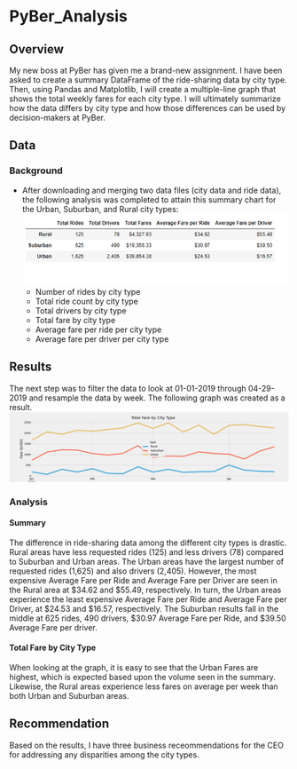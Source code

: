 # PyBer_Analysis
## Overview
My new boss at PyBer has given me a brand-new assignment. I have been asked to create a summary DataFrame of the ride-sharing data by city type. Then, using Pandas and Matplotlib, I will create a multiple-line graph that shows the total weekly fares for each city type. I will ultimately summarize how the data differs by city type and how those differences can be used by decision-makers at PyBer.
## Data
### Background
 - After downloading and merging two data files (city data and ride data), the following analysis was completed to attain this summary chart for the Urban, Suburban, and Rural city types: ![summary](Resources/Summary.png)
   - Number of rides by city type
   - Total ride count by city type
   - Total drivers by city type
   - Total fare by city type
   - Average fare per ride per city type
   - Average fare per driver per city type

## Results
The next step was to filter the data to look at 01-01-2019 through 04-29-2019 and resample the data by week. The following graph was created as a result. 
![Total Fare by City Type](analysis/PyBer_fare_summary.png)

### Analysis
#### Summary 
The difference in ride-sharing data among the different city types is drastic.  Rural areas have less requested rides (125) and less drivers (78) compared to Suburban and Urban areas. The Urban areas have the largest number of requested rides (1,625) and also drivers (2,405).  However, the most expensive Average Fare per Ride and Average Fare per Driver are seen in the Rural area at $34.62 and $55.49, respectively.  In turn, the Urban areas experience the least expensive Average Fare per Ride and Average Fare per Driver, at $24.53 and $16.57, respectively.  The Suburban results fall in the middle at 625 rides, 490 drivers, $30.97 Average Fare per Ride, and $39.50 Average Fare per driver.
#### Total Fare by City Type
When looking at the graph, it is easy to see that the Urban Fares are highest, which is expected based upon the volume seen in the summary.  Likewise, the Rural areas experience less fares on average per week than both Urban and Suburban areas.


## Recommendation
Based on the results, I have three business receommendations for the CEO for addressing any disparities among the city types.



